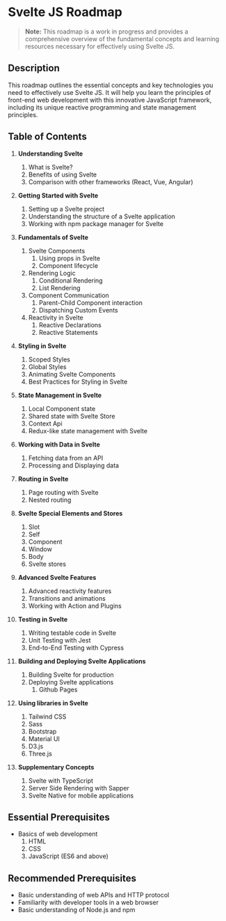# Svelte JS Roadmap

> **Note:** This roadmap is a work in progress and provides a comprehensive
> overview of the fundamental concepts and learning resources necessary for
> effectively using Svelte JS.

## Description

This roadmap outlines the essential concepts and key technologies you need to
effectively use Svelte JS. It will help you learn the principles of front-end
web development with this innovative JavaScript framework, including its unique
reactive programming and state management principles.

## Table of Contents

1. **Understanding Svelte**
    1. What is Svelte?
    2. Benefits of using Svelte
    3. Comparison with other frameworks (React, Vue, Angular)

2. **Getting Started with Svelte**
    1. Setting up a Svelte project
    2. Understanding the structure of a Svelte application
    3. Working with npm package manager for Svelte

3. **Fundamentals of Svelte**
    1. Svelte Components
        1. Using props in Svelte
        2. Component lifecycle
    2. Rendering Logic
        1. Conditional Rendering
        2. List Rendering
    3. Component Communication
        1. Parent-Child Component interaction
        2. Dispatching Custom Events
    4. Reactivity in Svelte
        1. Reactive Declarations
        2. Reactive Statements

4. **Styling in Svelte**
    1. Scoped Styles
    2. Global Styles
    3. Animating Svelte Components
    4. Best Practices for Styling in Svelte

5. **State Management in Svelte**
    1. Local Component state
    2. Shared state with Svelte Store
    3. Context Api
    4. Redux-like state management with Svelte

6. **Working with Data in Svelte**
    1. Fetching data from an API
    2. Processing and Displaying data

7. **Routing in Svelte**
    1. Page routing with Svelte
    2. Nested routing

8. **Svelte Special Elements and Stores**
    1. Slot
    2. Self
    3. Component
    4. Window
    5. Body
    6. Svelte stores

9. **Advanced Svelte Features**
    1. Advanced reactivity features
    2. Transitions and animations
    3. Working with Action and Plugins

10. **Testing in Svelte**
    1. Writing testable code in Svelte
    2. Unit Testing with Jest
    3. End-to-End Testing with Cypress

11. **Building and Deploying Svelte Applications**
    1. Building Svelte for production
    2. Deploying Svelte applications
       1. Github Pages

12. **Using libraries in Svelte**
    1. Tailwind CSS
    2. Sass
    3. Bootstrap
    4. Material UI
    5. D3.js
    6. Three.js

12. **Supplementary Concepts**
    1. Svelte with TypeScript
    2. Server Side Rendering with Sapper
    3. Svelte Native for mobile applications

## Essential Prerequisites

* Basics of web development
    1. HTML
    2. CSS
    3. JavaScript (ES6 and above)

## Recommended Prerequisites

* Basic understanding of web APIs and HTTP protocol
* Familiarity with developer tools in a web browser
* Basic understanding of Node.js and npm